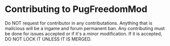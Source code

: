 # Contributing to PugFreedomMod #
Do NOT request for contributor in any contributations.
Anything that is malicious will be a ingame and forum permanent ban.
Any contributing must be done for issues accepted or if it's a minor modification.
If it is accepted, DO NOT LOCK IT UNLESS IT IS MERGED.
